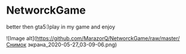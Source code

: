 # NetworckGame
better then gta5:)play in my game and  enjoy


![Image alt](https://github.com/MarazorQ/NetworckGame/raw/master/Снимок экрана_2020-05-27_03-09-06.png)
